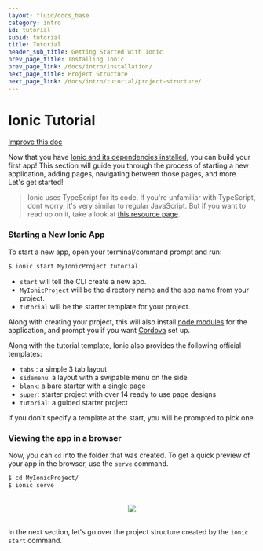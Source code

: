 ```yaml
---
layout: fluid/docs_base
category: intro
id: tutorial
subid: tutorial
title: Tutorial
header_sub_title: Getting Started with Ionic
prev_page_title: Installing Ionic
prev_page_link: /docs/intro/installation/
next_page_title: Project Structure
next_page_link: /docs/intro/tutorial/project-structure/
---
```


# Ionic Tutorial

<a class="improve-v2-docs" href='https://github.com/ionic-team/ionic-site/edit/master/content/docs/intro/tutorial/index.md'>
  Improve this doc
</a>

Now that you have [Ionic and its dependencies installed](../installation), you
can build your first app! This section will guide you through the process of
starting a new application, adding pages, navigating between those pages, and
more. Let's get started!

> Ionic uses TypeScript for its code. If you're unfamiliar with TypeScript, dont
> worry, it's very similar to regular JavaScript. But if you want to read up on
> it, take a look at [this resource
> page](https://ionicframework.com/docs/resources/what-is/#typescript).

### Starting a New Ionic App

To start a new app, open your terminal/command prompt and run:

```bash
$ ionic start MyIonicProject tutorial
```

* `start` will tell the CLI create a new app.
* `MyIonicProject` will be the directory name and the app name from your
  project.
* `tutorial` will be the starter template for your project.

Along with creating your project, this will also install [node
modules](../../resources/what-is/#npm) for the application, and prompt you if
you want [Cordova](../../resources/what-is/#cordova) set up.

Along with the tutorial template, Ionic also provides the following official
templates:

* `tabs` : a simple 3 tab layout
* `sidemenu`: a layout with a swipable menu on the side
* `blank`: a bare starter with a single page
* `super`: starter project with over 14 ready to use page designs
* `tutorial`: a guided starter project

If you don't specify a template at the start, you will be prompted to pick one.

### Viewing the app in a browser

Now, you can `cd` into the folder that was created. To get a quick preview of
your app in the browser, use the `serve` command.

```bash
$ cd MyIonicProject/
$ ionic serve
```

<br/>
<center>
  <img src="/img/docs/tutorial-screen.png" style="max-width: 320px">
</center>
<br/>

In the next section, let's go over the project structure created by the `ionic
start` command.
